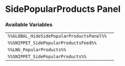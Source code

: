 # SidePopularProducts Panel

### Available Variables
|||
|---|---|
| `%%GLOBAL_HideSidePopularProductsPanel%%` |
| `%%SNIPPET_SidePopularProductsFeed%%` |
| `%%LNG_PopularProducts%%` |
| `%%SNIPPET_SidePopularProducts%%` |

